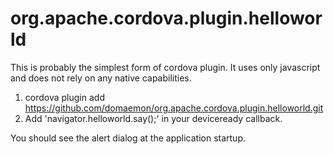 org.apache.cordova.plugin.helloworld
=========================

This is probably the simplest form of cordova plugin. It uses only javascript and does not rely on any native capabilities.

1. cordova plugin add https://github.com/domaemon/org.apache.cordova.plugin.helloworld.git
2. Add 'navigator.helloworld.say();' in your deviceready callback.

You should see the alert dialog at the application startup.

